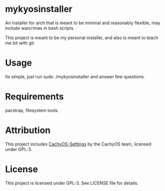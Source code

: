 # mykyosinstaller

An installer for arch that is meant to be minimal and reasonably flexible, may include warcrimes in bash scripts.

This project is meant to be my personal installer, and also is meant to teach me bit with git.

# Usage

Its simple, just run sudo ./mykyosinstaller and answer few questions.

# Requirements

pacstrap, filesystem tools.

# Attribution

This project includes [CachyOS-Settings](https://github.com/CachyOS/CachyOS-Settings) 
by the CachyOS team, licensed under GPL-3.

# License

This project is licensed under GPL-3. See LICENSE file for details.

